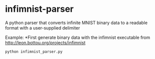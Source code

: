 # infimnist-parser
A python parser that converts infinite MNIST binary data to a readable format with a user-supplied delimiter

Example:
*First generate binary data with the infimnist executable from <http://leon.bottou.org/projects/infimnist>

`python infimnist_parser.py `
